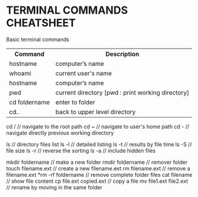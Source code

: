 <h1>TERMINAL COMMANDS CHEATSHEET </h1>

<p>Basic terminal commands</p>

<table>
    <tr>
        <th>Command     </th>
        <th>Description </th>
    </tr>
   <tr>
        <td>hostname</td>
        <td>computer’s name</td>
    </tr>
    <tr>
        <td>whoami</td>
        <td>current user's name</td>
    </tr>
    <tr>
        <td>hostname</td>
        <td>computer’s name</td>
    </tr>
    <tr>
        <td>pwd</td>
        <td>current directory [pwd : print working directory]</td>
    </tr>
    <tr>
        <td>cd foldername</td>
        <td>enter to folder</td>
    </tr>
    <tr>
        <td>cd..</td>
        <td>back to upper level directory</td>
    </tr>

</table>
	
cd /			        //	navigate to the root path
cd ~			        //	navigate to user's home path
cd -			        //	navigate directly previous working directory

ls			          //	directory files list
ls -l			        //	detailed listing
ls -t			        //	results by file time
ls -S		        	//	file size
ls -r			        //	reverse the sorting
ls -a			        //	include hidden files

mkdir foldername	//	make a new folder
rmdir foldername	//	remover folder
touch filename.ext	//	create a new filename.ext
rm filename.ext		//	remove a filename.ext
*rm -rf foldername	//	remove complete folder files
cat filename		//	show file content
cp file.ext copied.ext	//	copy a file
mv file1.ext file2.ext	//	rename by moving in the same folder
